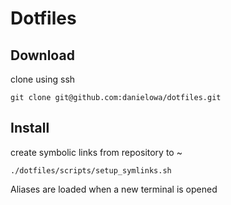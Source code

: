 # Dotfiles

## Download
clone using ssh
```
git clone git@github.com:danielowa/dotfiles.git
```

## Install
create symbolic links from repository to ~
```
./dotfiles/scripts/setup_symlinks.sh
```
Aliases are loaded when a new terminal is opened
